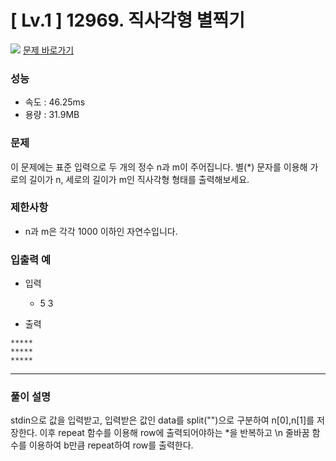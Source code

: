 # [ Lv.1 ] 12969. 직사각형 별찍기

<img src="https://img.shields.io/badge/JavaScript-orange?style=flat&logo=javascript&logoColor=auto"/> [문제 바로가기](https://school.programmers.co.kr/learn/courses/30/lessons/12969)

### 성능

- 속도 : 46.25ms
- 용량 : 31.9MB

### 문제

이 문제에는 표준 입력으로 두 개의 정수 n과 m이 주어집니다.
별(\*) 문자를 이용해 가로의 길이가 n, 세로의 길이가 m인 직사각형 형태를 출력해보세요.

### 제한사항

- n과 m은 각각 1000 이하인 자연수입니다.

### 입출력 예

- 입력

  - 5 3

- 출력

```
*****
*****
*****
```

---

### 풀이 설명

stdin으로 값을 입력받고, 입력받은 값인 data를 split("")으로 구분하여 n[0],n[1]를 저장한다.
이후 repeat 함수를 이용해 row에 출력되어야하는 \*을 반복하고 \n 줄바꿈 함수를 이용하여 b만큼 repeat하여 row를 출력한다.
